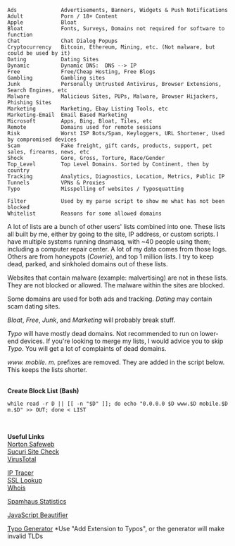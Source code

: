     Ads              Advertisements, Banners, Widgets & Push Notifications  
    Adult            Porn / 18+ Content  
    Apple            Bloat  
    Bloat            Fonts, Surveys, Domains not required for software to function  
    Chat             Chat Dialog Popups  
    Cryptocurrency   Bitcoin, Ethereum, Mining, etc. (Not malware, but could be used by it)  
    Dating           Dating Sites  
    Dynamic          Dynamic DNS:  DNS --> IP  
    Free             Free/Cheap Hosting, Free Blogs  
    Gambling         Gambling sites    
    Junk             Personally Untrusted Antivirus, Browser Extensions, Search Engines, etc  
    Malware          Malicious Sites, PUPs, Malware, Browser Hijackers, Phishing Sites  
    Marketing        Marketing, Ebay Listing Tools, etc  
    Marketing-Email  Email Based Marketing  
    Microsoft        Apps, Bing, Bloat, Tiles, etc  
    Remote           Domains used for remote sessions  
    Risk             Worst ISP Bots/Spam, Keyloggers, URL Shortener, Used by compromised devices
    Scam             Fake freight, gift cards, products, support, pet sales, firearms, news, etc    
    Shock            Gore, Gross, Torture, Race/Gender
    Top_Level        Top Level Domains. Sorted by Continent, then by country
    Tracking         Analytics, Diagnostics, Location, Metrics, Public IP  
    Tunnels          VPNs & Proxies  
    Typo             Misspelling of websites / Typosquatting  
      
    Filter           Used by my parse script to show me what has not been blocked
    Whitelist        Reasons for some allowed domains  
  
A lot of lists are a bunch of other users' lists combined into one. These lists all built by me, either by going to the site, IP address, or custom scripts. I have multiple systems running dnsmasq, with ~40 people using them; including a computer repair center. A lot of my data comes from those logs. Others are from honeypots (*Cowrie*), and top 1 million lists. I try to keep dead, parked, and sinkholed domains out of these lists.

Websites that contain malware (example: malvertising) are not in these lists. They are not blocked or allowed. The malware within the sites are blocked.  

Some domains are used for both ads and tracking.  *Dating* may contain scam dating sites.  

*Bloat*, *Free*, *Junk*, and *Marketing* will probably break stuff.  

*Typo* will have mostly dead domains. Not recommended to run on lower-end devices. If you're looking to merge my lists, I would advice you to skip *Typo*. You will get a lot of complaints of dead domains.  
  
_www<span></span>._ _mobile._ _m._ prefixes are removed. They are added in the script below. This keeps the lists shorter.  
<br />  

**Create Block List (Bash)**

    while read -r D || [[ -n "$D" ]]; do echo "0.0.0.0 $D www.$D mobile.$D m.$D" >> OUT; done < LIST  
<br />  

**Useful Links**  
[Norton Safeweb](https://safeweb.norton.com/)  
[Sucuri Site Check](https://sitecheck.sucuri.net/)  
[VirusTotal](https://www.virustotal.com/gui/home/url)  
  
[IP Tracer](https://tools.keycdn.com/geo)  
[SSL Lookup](https://mxtoolbox.com/HTTPSLookup.aspx)  
[Whois](https://www.whois.com/whois/)  
  
[Spamhaus Statistics](https://www.spamhaus.org/statistics/countries/)  
  
[JavaScript Beautifier](https://beautifier.io/)

[Typo Generator](http://domaincheckplugin.com/typo)  *Use "Add Extension to Typos", or the generator will make invalid TLDs  
